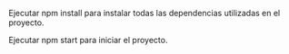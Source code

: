 Ejecutar npm install para instalar todas las dependencias utilizadas en el proyecto.



Ejecutar npm start para iniciar el proyecto.
